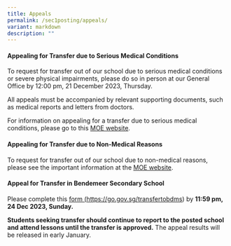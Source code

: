 ```yaml
---
title: Appeals
permalink: /sec1posting/appeals/
variant: markdown
description: ""
---
```

#### **Appealing for Transfer due to Serious Medical Conditions**

To request for transfer out of our school due to serious medical conditions or severe physical impairments, please do so in person at our General Office by 12:00 pm, 21 December 2023, Thursday.

All appeals must be accompanied by relevant supporting documents, such as medical reports and letters from doctors. 

For information on appealing for a transfer due to serious medical conditions, please go to this <a target="_blank" href="https://www.moe.gov.sg/secondary/s1-posting/results/appeal-for-school-transfer/">MOE website</a>.


#### **Appealing for Transfer due to Non-Medical Reasons**
To request for transfer out of our school due to non-medical reasons, please see the important information at the <a target="_blank" href="https://www.moe.gov.sg/secondary/s1-posting/results/appeal-for-school-transfer/">MOE website</a>.


#### **Appeal for Transfer in Bendemeer Secondary School**
Please complete this <a target="_blank" href="https://go.gov.sg/transfertobdms">form (https://go.gov.sg/transfertobdms)</a> by **11:59 pm, 24 Dec 2023, Sunday.**

**Students seeking transfer should continue to report to the posted school and attend lessons until the transfer is approved.**
The appeal results will be released in early January.